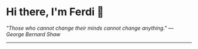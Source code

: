 <h1>Hi there, I'm Ferdi 👋</h1>

<p><em>
  "Those who cannot change their minds cannot change anything." — George Bernard Shaw
</em></p>

---
